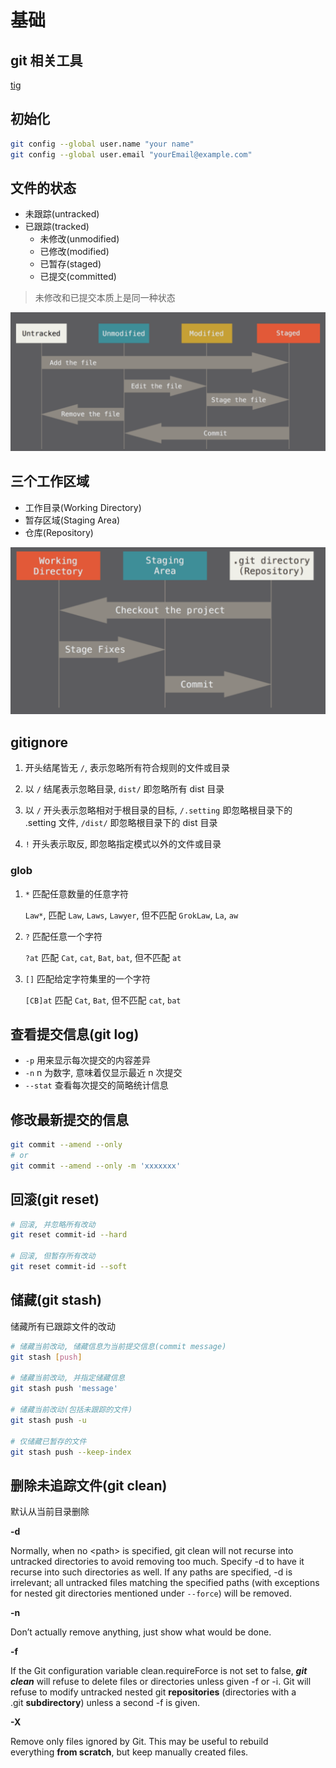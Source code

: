 # 基础

## git 相关工具

[tig](https://jonas.github.io/tig/)

## 初始化

```sh
git config --global user.name "your name"
git config --global user.email "yourEmail@example.com"
```

## 文件的状态

- 未跟踪(untracked)
- 已跟踪(tracked)
  - 未修改(unmodified)
  - 已修改(modified)
  - 已暂存(staged)
  - 已提交(committed)

> 未修改和已提交本质上是同一种状态

![Screen Shot 2020-07-19 at 14.14.45](assets/file-status.png)

## 三个工作区域

- 工作目录(Working Directory)
- 暂存区域(Staging Area)
- 仓库(Repository)

![Screen Shot 2020-07-19 at 14.18.05](assets/working-directory.png)

## gitignore

1. 开头结尾皆无 `/`, 表示忽略所有符合规则的文件或目录

2. 以 `/` 结尾表示忽略目录, `dist/` 即忽略所有 dist 目录

3. 以 `/` 开头表示忽略相对于根目录的目标, `/.setting` 即忽略根目录下的 .setting 文件, `/dist/` 即忽略根目录下的 dist 目录

4. `!` 开头表示取反, 即忽略指定模式以外的文件或目录

### glob

1. `*` 匹配任意数量的任意字符

   `Law*`, 匹配 `Law`, `Laws`, `Lawyer`, 但不匹配 `GrokLaw`, `La`, `aw`

2. `?` 匹配任意一个字符

   `?at` 匹配 `Cat`, `cat`, `Bat`, `bat`, 但不匹配 `at`

3. `[]` 匹配给定字符集里的一个字符

   `[CB]at` 匹配 `Cat`, `Bat`, 但不匹配 `cat`, `bat`

## 查看提交信息(git log)

- `-p` 用来显示每次提交的内容差异
- `-n` n 为数字, 意味着仅显示最近 n 次提交
- `--stat` 查看每次提交的简略统计信息

## 修改最新提交的信息

```sh
git commit --amend --only
# or
git commit --amend --only -m 'xxxxxxx'
```

## 回滚(git reset)

```sh
# 回滚, 并忽略所有改动
git reset commit-id --hard

# 回滚, 但暂存所有改动
git reset commit-id --soft
```

## 储藏(git stash)

储藏所有已跟踪文件的改动

```sh
# 储藏当前改动, 储藏信息为当前提交信息(commit message)
git stash [push]

# 储藏当前改动, 并指定储藏信息
git stash push 'message'

# 储藏当前改动(包括未跟踪的文件)
git stash push -u

# 仅储藏已暂存的文件
git stash push --keep-index
```

## 删除未追踪文件(git clean)

默认从当前目录删除

**-d**

Normally, when no \<path\> is specified, git clean will not recurse into untracked directories to avoid removing too much. Specify -d to have it recurse into such directories as well. If any paths are specified, -d is irrelevant; all untracked files matching the specified paths (with exceptions for nested git directories mentioned under `--force`) will be removed.

**-n**

Don’t actually remove anything, just show what would be done.

**-f**

If the Git configuration variable clean.requireForce is not set to false, **_git clean_** will refuse to delete files or directories unless given -f or -i. Git will refuse to modify untracked nested git **repositories** (directories with a .git **subdirectory**) unless a second -f is given.

**-X**

Remove only files ignored by Git. This may be useful to rebuild everything **from scratch**, but keep manually created files.

